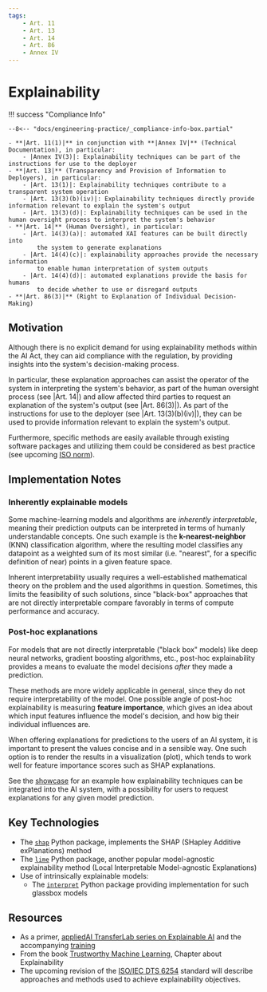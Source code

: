 ```yaml
---
tags:
    - Art. 11
    - Art. 13
    - Art. 14
    - Art. 86
    - Annex IV
---
```


# Explainability

!!! success "Compliance Info"

    --8<-- "docs/engineering-practice/_compliance-info-box.partial"

    - **|Art. 11(1)|** in conjunction with **|Annex IV|** (Technical Documentation), in particular:
        - |Annex IV(3)|: Explainability techniques can be part of the instructions for use to the deployer
    - **|Art. 13|** (Transparency and Provision of Information to Deployers), in particular:
        - |Art. 13(1)|: Explainability techniques contribute to a transparent system operation
        - |Art. 13(3)(b)(iv)|: Explainability techniques directly provide information relevant to explain the system's output
        - |Art. 13(3)(d)|: Explainability techniques can be used in the human oversight process to interpret the system's behavior
    - **|Art. 14|** (Human Oversight), in particular:
        - |Art. 14(3)(a)|: automated XAI features can be built directly into
            the system to generate explanations
        - |Art. 14(4)(c)|: explainability approaches provide the necessary information
            to enable human interpretation of system outputs
        - |Art. 14(4)(d)|: automated explanations provide the basis for humans
            to decide whether to use or disregard outputs
    - **|Art. 86(3)|** (Right to Explanation of Individual Decision-Making)

## Motivation

Although there is no explicit demand for using explainability methods within the AI Act, they can aid compliance with the regulation, by providing insights into the system's decision-making process.

In particular, these explanation approaches can assist the operator of the system in interpreting the system's behavior, as part of the human oversight process (see |Art. 14|) and allow affected third parties to request an explanation of the system's output (see |Art. 86(3)|).
As part of the instructions for use to the deployer (see |Art. 13(3)(b)(iv)|), they can be used to provide information relevant to explain the system's output.

Furthermore, specific methods are easily available through existing software packages and utilizing them could be considered as best practice (see upcoming [ISO norm](#iso6254)).

## Implementation Notes

### Inherently explainable models

Some machine-learning models and algorithms are *inherently interpretable*, meaning their prediction outputs can be interpreted in terms of humanly understandable concepts.
One such example is the **k-nearest-neighbor** (KNN) classification algorithm, where the resulting model classifies any datapoint as a weighted sum of its most similar (i.e. "nearest", for a specific definition of near) points in a given feature space.

Inherent interpretability usually requires a well-established mathematical theory on the problem and the used algorithms in question.
Sometimes, this limits the feasibility of such solutions, since "black-box" approaches that are not directly interpretable compare favorably in terms of compute performance and accuracy.

### Post-hoc explanations

For models that are not directly interpretable ("black box" models) like deep neural networks, gradient boosting algorithms, etc., post-hoc explainability provides a means to evaluate the model decisions *after* they made a prediction.

These methods are more widely applicable in general, since they do not require interpretability of the model.
One possible angle of post-hoc explainability is measuring **feature importance**, which gives an idea about which input features influence the model's decision, and how big their individual influences are.

When offering explanations for predictions to the users of an AI system, it is important to present the values concise and in a sensible way. One such option is to render the results in a visualization (plot), which tends to work well for feature importance scores such as SHAP explanations.

See the [showcase](../showcase/implementation-notes/explainability.md) for an example how explainability techniques can be integrated into the AI system, with a possibility for users to request explanations for any given model prediction.

## Key Technologies

-   The [`shap`](https://shap.readthedocs.io/en/latest/) Python package, implements the SHAP (SHapley Additive exPlanations) method
-   The [`lime`](https://lime-ml.readthedocs.io/en/latest/index.html) Python package, another popular model-agnostic explainability method (Local Interpretable Model-agnostic Explanations)
-   Use of intrinsically explainable models:
    -   The [`interpret`](https://interpret.ml/) Python package providing implementation for such glassbox models

## Resources

-   As a primer, [appliedAI TransferLab series on Explainable AI](https://transferlab.ai/series/explainable-ai/)
    and the accompanying [training](https://github.com/aai-institute/tfl-training-explainable-ai)
-   From the book [Trustworthy Machine Learning](https://trustworthyml.io/), Chapter about Explainability
-   <a name="iso6254"></a> The upcoming revision of the [ISO/IEC DTS 6254](https://www.iso.org/standard/82148.html) standard will describe approaches and methods used to achieve explainability objectives.
